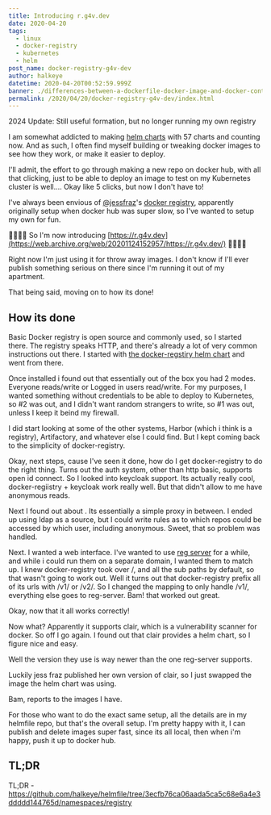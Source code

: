 ```yaml
---
title: Introducing r.g4v.dev
date: 2020-04-20
tags:
  - linux
  - docker-registry
  - kubernetes
  - helm
post_name: docker-registry-g4v-dev
author: halkeye
datetime: 2020-04-20T00:52:59.999Z
banner: ./differences-between-a-dockerfile-docker-image-and-docker-container-001320c81dd8d2989df10d0bec36341fd6a94b043f6f9de1c26ee79eaf16e566.jpg
permalink: /2020/04/20/docker-registry-g4v-dev/index.html
---
```

2024 Update: Still useful formation, but no longer running my own registry

I am somewhat addicted to making [helm charts](https://github.com/halkeye-helm-charts/) with 57 charts and counting now. And as such, I often find myself building or tweaking docker images to see how they work, or make it easier to deploy.

I'll admit, the effort to go through making a new repo on docker hub, with all that clicking, just to be able to deploy an image to test on my Kubernetes cluster is well.... Okay like 5 clicks, but now I don't have to!

I've always been envious of [@jessfraz](https://web.archive.org/web/20200423071512/https://twitter.com/jessfraz)'s [docker registry](https://web.archive.org/web/20230528002141/https://r.j3ss.co/), apparently originally setup when docker hub was super slow, so I've wanted to setup my own for fun.

🎉🎉🎉🎉 So I'm now introducing [https://r.g4v.dev](https://web.archive.org/web/20201124152957/https://r.g4v.dev/) 🎉🎉🎉🎉

Right now I'm just using it for throw away images. I don't know if I'll ever publish something serious on there since I'm running it out of my apartment.

That being said, moving on to how its done!

## How its done

Basic Docker registry is open source and commonly used, so I started there. The registry speaks HTTP, and there's already a lot of very common instructions out there. I started with [the docker-regstiry helm chart](https://hub.helm.sh/charts/stable/docker-registry) and went from there.

Once installed i found out that essentially out of the box you had 2 modes. Everyone reads/write or Logged in users read/write. For my purposes, I wanted something without credentials to be able to deploy to Kubernetes, so #2 was out, and I didn't want random strangers to write, so #1 was out, unless I keep it beind my firewall.

I did start looking at some of the other systems, Harbor (which i think is a registry), Artifactory, and whatever else I could find. But I kept coming back to the simplicity of docker-registry.

Okay, next steps, cause I've seen it done, how do I get docker-registry to do the right thing. Turns out the auth system, other than http basic, supports open id connect. So I looked into keycloak support. Its actually really cool, docker-regiistry + keycloak work really well. But that didn't allow to me have anonymous reads.

Next I found out about [](https://github.com/cesanta/docker_auth). Its essentially a simple proxy in between. I ended up using ldap as a source, but I could write rules as to which repos could be accessed by which user, including anonymous. Sweet, that so problem was handled.

Next. I wanted a web interface. I've wanted to use [reg server](https://github.com/genuinetools/reg/) for a while, and while i could run them on a separate domain, I wanted them to match up. I knew docker-registry took over /, and all the sub paths by default, so that wasn't going to work out. Well it turns out that docker-registry prefix all of its urls with /v1/ or /v2/. So I changed the mapping to only handle /v1/, everything else goes to reg-server. Bam! that worked out great.

Okay, now that it all works correctly!

Now what? Apparently it supports clair, which is a vulnerability scanner for docker. So off I go again. I found out that clair provides a helm chart, so I figure nice and easy.

Well the version they use is way newer than the one reg-server supports.

Luckily jess fraz published her own version of clair, so I just swapped the image the helm chart was using.

Bam, reports to the images I have.

For those who want to do the exact same setup, all the details are in my helmfile repo, but that's the overall setup. I'm pretty happy with it, I can publish and delete images super fast, since its all local, then when i'm happy, push it up to docker hub.

## TL;DR

TL;DR - https://github.com/halkeye/helmfile/tree/3ecfb76ca06aada5ca5c68e6a4e3ddddd144765d/namespaces/registry
